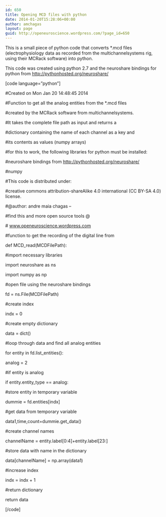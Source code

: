 ```yaml
---
id: 650
title: Opening MCD files with python
date: 2014-01-20T15:28:06+00:00
author: amchagas
layout: page
guid: http://openeuroscience.wordpress.com/?page_id=650
---
```

This is a small piece of python code that converts *.mcd files  (electrophysiology data as recorded from the multichannelsystems rig, using their MCRack software) into python.

This code was created using python 2.7 and the neuroshare bindings for python from http://pythonhosted.org/neuroshare/

[code language=&#8221;python&#8221;]

#Created on Mon Jan 20 14:48:45 2014

#Function to get all the analog entities from the *.mcd files

#created by the MCRack software from multichannelsystems.

#It takes the complete file path as input and returns a

#dictionary containing the name of each channel as a key and

#its contents as values (numpy arrays)

#for this to work, the following libraries for python must be installed:

#neuroshare bindings from http://pythonhosted.org/neuroshare/

#numpy

#This code is distributed under:
  
#creative commons attribution-shareAlike 4.0 international (CC BY-SA 4.0) license.

#@author: andre maia chagas &#8211;

#find this and more open source tools @
  
\# www.openeuroscience.wordpress.com

#function to get the recording of the digital line from

def MCD_read(MCDFilePath):

#import necessary libraries

import neuroshare as ns

import numpy as np

#open file using the neuroshare bindings

fd = ns.File(MCDFilePath)

#create index

indx = 0

#create empty dictionary

data = dict()

#loop through data and find all analog entities

for entity in fd.list_entities():

analog = 2

#if entity is analog

if entity.entity_type == analog:

#store entity in temporary variable

dummie = fd.entities[indx]

#get data from temporary variable

data1,time,count=dummie.get_data()

#create channel names

channelName = entity.label[0:4]+entity.label[23:]

#store data with name in the dictionary

data[channelName] = np.array(data1)

#increase index

indx = indx + 1

#return dictionary

return data

[/code]
